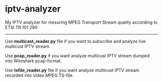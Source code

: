# iptv-analyzer
My IPTV analyzer for mesuring MPEG Transport Stream quality according to ETSI TR 101 290 

---
Use **multicast_reader.py** file if you want to subscribe and analyze live multicust IPTV stream.

Use **pcap_reader.py** if you want analyze multicust IPTV stream dumped into Wireshark pcap-format.

Use **tsfile_reader.py** file if you want analyze multicust IPTV stream recorded into video MPEG TS-file.
